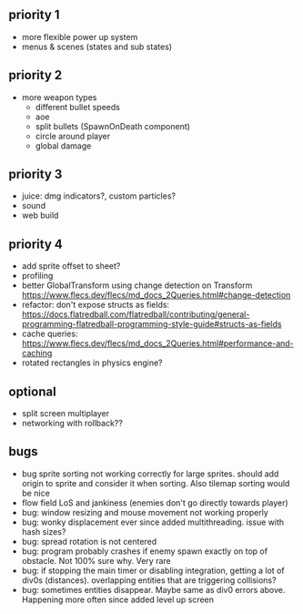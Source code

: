 ## priority 1
- more flexible power up system
- menus & scenes (states and sub states)

## priority 2
- more weapon types
  - different bullet speeds
  - aoe
  - split bullets (SpawnOnDeath component)
  - circle around player
  - global damage

## priority 3
- juice: dmg indicators?, custom particles?
- sound
- web build

## priority 4
- add sprite offset to sheet?
- profiling
- better GlobalTransform using change detection on Transform https://www.flecs.dev/flecs/md_docs_2Queries.html#change-detection
- refactor: don't expose structs as fields: https://docs.flatredball.com/flatredball/contributing/general-programming-flatredball-programming-style-guide#structs-as-fields
- cache queries: https://www.flecs.dev/flecs/md_docs_2Queries.html#performance-and-caching
- rotated rectangles in physics engine?

## optional
- split screen multiplayer
- networking with rollback??

## bugs
- bug sprite sorting not working correctly for large sprites. should add origin to sprite and consider it when sorting. Also tilemap sorting would be nice
- flow field LoS and jankiness (enemies don't go directly towards player)
- bug: window resizing and mouse movement not working properly
- bug: wonky displacement ever since added multithreading. issue with hash sizes?
- bug: spread rotation is not centered
- bug: program probably crashes if enemy spawn exactly on top of obstacle. Not 100% sure why. Very rare
- bug: if stopping the main timer or disabling integration, getting a lot of div0s (distances). overlapping entities that are triggering collisions?
- bug: sometimes entities disappear. Maybe same as div0 errors above. Happening more often since added level up screen